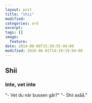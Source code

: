 ```yaml
---
layout: post
title: "shii"
modified:
categories: ord
excerpt:
tags: []
image:
  feature:
date: 2014-08-08T15:39:55-04:00
modified: 2016-06-01T14:19:19-04:00
---
```


## Shii

### Inte, vet inte

"- Vet du när bussen går?"
"- Shii asåå."
